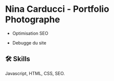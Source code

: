 # Nina Carducci - Portfolio Photographe

- Optimisation SEO

- Debugge du site
## 🛠 Skills
Javascript, HTML, CSS, SEO.
